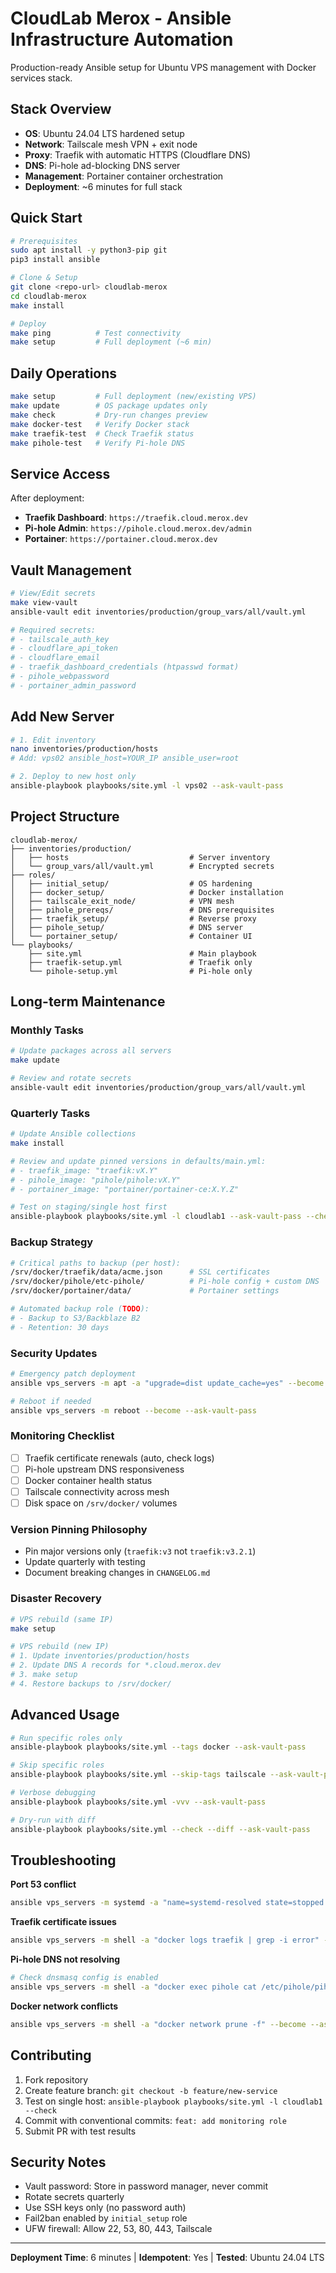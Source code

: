# CloudLab Merox - Ansible Infrastructure Automation

Production-ready Ansible setup for Ubuntu VPS management with Docker services stack.

## Stack Overview
- **OS**: Ubuntu 24.04 LTS hardened setup
- **Network**: Tailscale mesh VPN + exit node
- **Proxy**: Traefik with automatic HTTPS (Cloudflare DNS)
- **DNS**: Pi-hole ad-blocking DNS server
- **Management**: Portainer container orchestration
- **Deployment**: ~6 minutes for full stack

## Quick Start
```bash
# Prerequisites
sudo apt install -y python3-pip git
pip3 install ansible

# Clone & Setup
git clone <repo-url> cloudlab-merox
cd cloudlab-merox
make install

# Deploy
make ping          # Test connectivity
make setup         # Full deployment (~6 min)
```

## Daily Operations
```bash
make setup         # Full deployment (new/existing VPS)
make update        # OS package updates only
make check         # Dry-run changes preview
make docker-test   # Verify Docker stack
make traefik-test  # Check Traefik status
make pihole-test   # Verify Pi-hole DNS
```

## Service Access
After deployment:
- **Traefik Dashboard**: `https://traefik.cloud.merox.dev`
- **Pi-hole Admin**: `https://pihole.cloud.merox.dev/admin`
- **Portainer**: `https://portainer.cloud.merox.dev`

## Vault Management
```bash
# View/Edit secrets
make view-vault
ansible-vault edit inventories/production/group_vars/all/vault.yml

# Required secrets:
# - tailscale_auth_key
# - cloudflare_api_token
# - cloudflare_email
# - traefik_dashboard_credentials (htpasswd format)
# - pihole_webpassword
# - portainer_admin_password
```

## Add New Server
```bash
# 1. Edit inventory
nano inventories/production/hosts
# Add: vps02 ansible_host=YOUR_IP ansible_user=root

# 2. Deploy to new host only
ansible-playbook playbooks/site.yml -l vps02 --ask-vault-pass
```

## Project Structure
```
cloudlab-merox/
├── inventories/production/
│   ├── hosts                           # Server inventory
│   └── group_vars/all/vault.yml        # Encrypted secrets
├── roles/
│   ├── initial_setup/                  # OS hardening
│   ├── docker_setup/                   # Docker installation
│   ├── tailscale_exit_node/            # VPN mesh
│   ├── pihole_prereqs/                 # DNS prerequisites
│   ├── traefik_setup/                  # Reverse proxy
│   ├── pihole_setup/                   # DNS server
│   └── portainer_setup/                # Container UI
└── playbooks/
    ├── site.yml                        # Main playbook
    ├── traefik-setup.yml               # Traefik only
    └── pihole-setup.yml                # Pi-hole only
```

## Long-term Maintenance

### Monthly Tasks
```bash
# Update packages across all servers
make update

# Review and rotate secrets
ansible-vault edit inventories/production/group_vars/all/vault.yml
```

### Quarterly Tasks
```bash
# Update Ansible collections
make install

# Review and update pinned versions in defaults/main.yml:
# - traefik_image: "traefik:vX.Y"
# - pihole_image: "pihole/pihole:vX.Y"
# - portainer_image: "portainer/portainer-ce:X.Y.Z"

# Test on staging/single host first
ansible-playbook playbooks/site.yml -l cloudlab1 --ask-vault-pass --check
```

### Backup Strategy
```bash
# Critical paths to backup (per host):
/srv/docker/traefik/data/acme.json      # SSL certificates
/srv/docker/pihole/etc-pihole/          # Pi-hole config + custom DNS
/srv/docker/portainer/data/             # Portainer settings

# Automated backup role (TODO):
# - Backup to S3/Backblaze B2
# - Retention: 30 days
```

### Security Updates
```bash
# Emergency patch deployment
ansible vps_servers -m apt -a "upgrade=dist update_cache=yes" --become --ask-vault-pass

# Reboot if needed
ansible vps_servers -m reboot --become --ask-vault-pass
```

### Monitoring Checklist
- [ ] Traefik certificate renewals (auto, check logs)
- [ ] Pi-hole upstream DNS responsiveness
- [ ] Docker container health status
- [ ] Tailscale connectivity across mesh
- [ ] Disk space on `/srv/docker/` volumes

### Version Pinning Philosophy
- Pin major versions only (`traefik:v3` not `traefik:v3.2.1`)
- Update quarterly with testing
- Document breaking changes in `CHANGELOG.md`

### Disaster Recovery
```bash
# VPS rebuild (same IP)
make setup

# VPS rebuild (new IP)
# 1. Update inventories/production/hosts
# 2. Update DNS A records for *.cloud.merox.dev
# 3. make setup
# 4. Restore backups to /srv/docker/
```

## Advanced Usage
```bash
# Run specific roles only
ansible-playbook playbooks/site.yml --tags docker --ask-vault-pass

# Skip specific roles
ansible-playbook playbooks/site.yml --skip-tags tailscale --ask-vault-pass

# Verbose debugging
ansible-playbook playbooks/site.yml -vvv --ask-vault-pass

# Dry-run with diff
ansible-playbook playbooks/site.yml --check --diff --ask-vault-pass
```

## Troubleshooting

**Port 53 conflict**
```bash
ansible vps_servers -m systemd -a "name=systemd-resolved state=stopped enabled=no" --become --ask-vault-pass
```

**Traefik certificate issues**
```bash
ansible vps_servers -m shell -a "docker logs traefik | grep -i error" --ask-vault-pass
```

**Pi-hole DNS not resolving**
```bash
# Check dnsmasq config is enabled
ansible vps_servers -m shell -a "docker exec pihole cat /etc/pihole/pihole.toml | grep etc_dnsmasq_d" --ask-vault-pass
```

**Docker network conflicts**
```bash
ansible vps_servers -m shell -a "docker network prune -f" --become --ask-vault-pass
```

## Contributing
1. Fork repository
2. Create feature branch: `git checkout -b feature/new-service`
3. Test on single host: `ansible-playbook playbooks/site.yml -l cloudlab1 --check`
4. Commit with conventional commits: `feat: add monitoring role`
5. Submit PR with test results

## Security Notes
- Vault password: Store in password manager, never commit
- Rotate secrets quarterly
- Use SSH keys only (no password auth)
- Fail2ban enabled by `initial_setup` role
- UFW firewall: Allow 22, 53, 80, 443, Tailscale

---

**Deployment Time**: 6 minutes | **Idempotent**: Yes | **Tested**: Ubuntu 24.04 LTS
